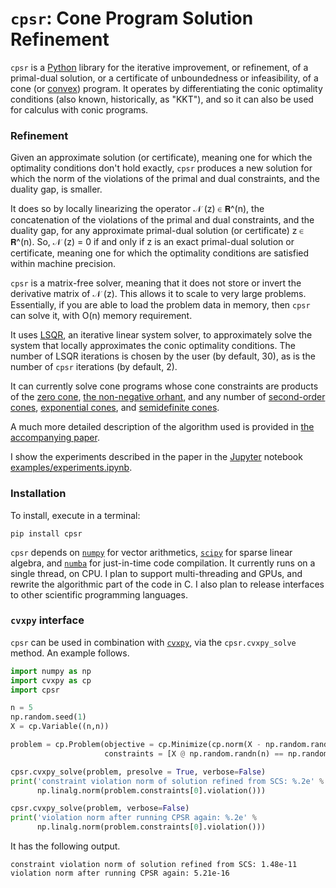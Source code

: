 # `cpsr`: Cone Program Solution Refinement

`cpsr` is a [Python](https://www.python.org) library 
for the iterative improvement, or refinement,
of a primal-dual solution,
or a certificate of unboundedness or infeasibility,
of a cone (or [convex](http://web.stanford.edu/~boyd/cvxbook/bv_cvxbook.pdf)) program. 
It operates by differentiating the conic optimality conditions (also known, historically, as "KKT"),
and so it can also be used for calculus with conic programs.

### Refinement

Given an approximate solution (or certificate), 
meaning one for which the optimality 
conditions don't hold exactly, 
`cpsr` produces a new solution for which 
the norm of the violations of the primal and dual constraints, 
and the duality gap, is smaller. 

It does so by locally linearizing
the operator 𝒩 (z) ∈ 𝗥^(n), 
the concatenation of the violations of the 
primal and dual constraints, and the duality gap,
for any approximate primal-dual solution (or certificate) z ∈ 𝗥^(n).
So, 𝒩 (z) = 0 if and only if z is an exact primal-dual solution
or certificate, meaning one for which the optimality conditions
are satisfied within machine precision. 

`cpsr` is a matrix-free solver, meaning that it does not store or
invert the derivative matrix of 𝒩 (z). This allows it to scale
to very large problems. Essentially, if you are able to load the problem
data in memory, then `cpsr` can solve it, with O(n) memory requirement.

It uses [LSQR](http://web.stanford.edu/group/SOL/software/lsqr/),
an iterative linear system solver, to approximately solve the system
that locally approximates the conic optimality conditions. 
The number of LSQR iterations is chosen by the user (by default, 30),
as is the number of `cpsr` iterations (by default, 2).

It can currently solve cone programs whose cone constraints are products of 
the [zero cone](https://en.wikipedia.org/wiki/System_of_linear_equations),
[the non-negative orhant](https://en.wikipedia.org/wiki/Linear_programming),
and any number of [second-order cones](https://en.wikipedia.org/wiki/Second-order_cone_programming), 
[exponential cones](https://yalmip.github.io/tutorial/exponentialcone/), 
and [semidefinite cones](https://en.wikipedia.org/wiki/Semidefinite_programming).

A much more detailed description of the algorithm used is provided
in [the accompanying paper](http://stanford.edu/~boyd/papers/cone_prog_refine.html).

I show the experiments described in the paper in the
[Jupyter](https://jupyter.org)
notebook
[examples/experiments.ipynb](examples/experiments.ipynb).


### Installation
To install, execute in a terminal:

```
pip install cpsr
```

`cpsr` depends on [`numpy`](http://www.numpy.org) for vector arithmetics, 
[`scipy`](https://www.scipy.org) for sparse linear algebra,
and [`numba`](https://numba.pydata.org) for just-in-time code compilation.
It currently runs on a single thread, on CPU. I plan to support 
multi-threading and GPUs, 
and rewrite the algorithmic part of the code in C. I also plan to
release interfaces to other scientific programming languages.


### `cvxpy` interface

`cpsr` can be used in combination with [`cvxpy`](https://www.cvxpy.org),
via the `cpsr.cvxpy_solve` method. An example follows.

```python
import numpy as np
import cvxpy as cp
import cpsr

n = 5
np.random.seed(1)
X = cp.Variable((n,n))

problem = cp.Problem(objective = cp.Minimize(cp.norm(X - np.random.randn(n, n))), 
                     constraints = [X @ np.random.randn(n) == np.random.randn(n)])

cpsr.cvxpy_solve(problem, presolve = True, verbose=False)
print('constraint violation norm of solution refined from SCS: %.2e' % 
      np.linalg.norm(problem.constraints[0].violation()))

cpsr.cvxpy_solve(problem, verbose=False)
print('violation norm after running CPSR again: %.2e' % 
      np.linalg.norm(problem.constraints[0].violation()))
```

It has the following output.

```
constraint violation norm of solution refined from SCS: 1.48e-11
violation norm after running CPSR again: 5.21e-16
```

